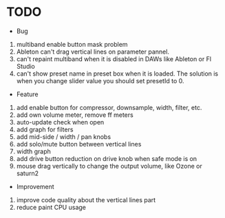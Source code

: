 # TODO

- Bug

1. multiband enable button mask problem
2. Ableton can't drag vertical lines on parameter pannel.
3. can't repaint multiband when it is disabled in DAWs like Ableton or Fl Studio
4. can't show preset name in preset box when it is loaded. The solution is when you change slider value you should set presetId to 0.

- Feature

1. add enable button for compressor, downsample, width, filter, etc.
2. add own volume meter, remove ff meters
3. auto-update check when open
4. add graph for filters
5. add mid-side / width / pan knobs
6. add solo/mute button between vertical lines
7. width graph
8. add drive button reduction on drive knob when safe mode is on
9. mouse drag vertically to change the output volume, like Ozone or saturn2

- Improvement

1. improve code quality about the vertical lines part
2. reduce paint CPU usage

